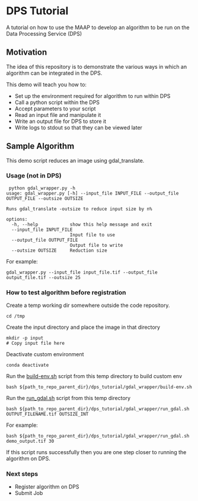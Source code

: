 # DPS Tutorial
A tutorial on how to use the MAAP to develop an algorithm to be run on the 
Data Processing Service (DPS)

## Motivation
The idea of this repository is to demonstrate the various ways in which an 
algorithm can be integrated in the DPS.

This demo will teach you how to:

- Set up the environment required for algorithm to run within DPS 
- Call a python script within the DPS
- Accept parameters to your script
- Read an input file and manipulate it
- Write an output file for DPS to store it
- Write logs to stdout so that they can be viewed later


## Sample Algorithm
This demo script reduces an image using gdal_translate.


### Usage (not in DPS)
```
 python gdal_wrapper.py -h
usage: gdal_wrapper.py [-h] --input_file INPUT_FILE --output_file OUTPUT_FILE --outsize OUTSIZE

Runs gdal_translate -outsize to reduce input size by n%

options:
  -h, --help            show this help message and exit
  --input_file INPUT_FILE
                        Input file to use
  --output_file OUTPUT_FILE
                        Output file to write
  --outsize OUTSIZE     Reduction size

```

For example:
```
gdal_wrapper.py --input_file input_file.tif --output_file output_file.tif --outsize 25
```

### How to test algorithm before registration 

Create a temp working dir somewhere outside the code repository. 
```commandline
cd /tmp
```
Create the input directory and place the image in that directory 
```commandline
mkdir -p input
# Copy input file here
```
Deactivate custom environment
```commandline
conda deactivate
```
Run the [build-env.sh](build-env.sh) script from this temp directory to build custom env
```commandline
bash ${path_to_repo_parent_dir}/dps_tutorial/gdal_wrapper/build-env.sh
```
Run the [run_gdal.sh](run_gdal.sh) script from this temp directory
```commandline
bash ${path_to_repo_parent_dir}/dps_tutorial/gdal_wrapper/run_gdal.sh OUTPUT_FILENAME.tif OUTSIZE_INT
```

For example:
```
bash ${path_to_repo_parent_dir}/dps_tutorial/gdal_wrapper/run_gdal.sh demo_output.tif 30
```
If this script runs successfully then you are one step closer to running the algorithm on DPS.

### Next steps
- Register algorithm on DPS
- Submit Job
